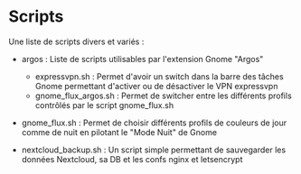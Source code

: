 Scripts
=======

Une liste de scripts divers et variés :

* argos : Liste de scripts utilisables par l'extension Gnome "Argos"
  * expressvpn.sh : Permet d'avoir un switch dans la barre des tâches Gnome permettant d'activer ou de désactiver le VPN expressvpn
  * gnome_flux_argos.sh : Permet de switcher entre les différents profils contrôlés par le script gnome_flux.sh

* gnome_flux.sh : Permet de choisir différents profils de couleurs de jour comme de nuit en pilotant le "Mode Nuit" de Gnome

* nextcloud_backup.sh : Un script simple permettant de sauvegarder les données Nextcloud, sa DB et les confs nginx et letsencrypt
